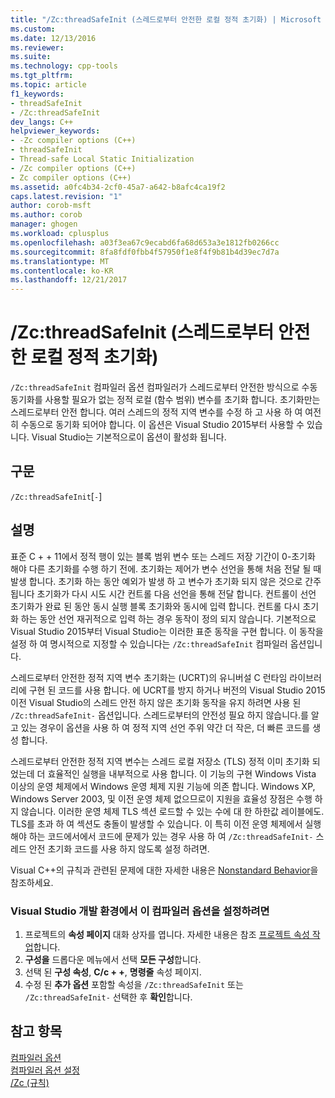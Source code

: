 ```yaml
---
title: "/Zc:threadSafeInit (스레드로부터 안전한 로컬 정적 초기화) | Microsoft Docs"
ms.custom: 
ms.date: 12/13/2016
ms.reviewer: 
ms.suite: 
ms.technology: cpp-tools
ms.tgt_pltfrm: 
ms.topic: article
f1_keywords:
- threadSafeInit
- /Zc:threadSafeInit
dev_langs: C++
helpviewer_keywords:
- -Zc compiler options (C++)
- threadSafeInit
- Thread-safe Local Static Initialization
- /Zc compiler options (C++)
- Zc compiler options (C++)
ms.assetid: a0fc4b34-2cf0-45a7-a642-b8afc4ca19f2
caps.latest.revision: "1"
author: corob-msft
ms.author: corob
manager: ghogen
ms.workload: cplusplus
ms.openlocfilehash: a03f3ea67c9ecabd6fa68d653a3e1812fb0266cc
ms.sourcegitcommit: 8fa8fdf0fbb4f57950f1e8f4f9b81b4d39ec7d7a
ms.translationtype: MT
ms.contentlocale: ko-KR
ms.lasthandoff: 12/21/2017
---
```

# <a name="zcthreadsafeinit-thread-safe-local-static-initialization"></a>/Zc:threadSafeInit (스레드로부터 안전한 로컬 정적 초기화)  
`/Zc:threadSafeInit` 컴파일러 옵션 컴파일러가 스레드로부터 안전한 방식으로 수동 동기화를 사용할 필요가 없는 정적 로컬 (함수 범위) 변수를 초기화 합니다. 초기화만는 스레드로부터 안전 합니다. 여러 스레드의 정적 지역 변수를 수정 하 고 사용 하 여 여전히 수동으로 동기화 되어야 합니다. 이 옵션은 Visual Studio 2015부터 사용할 수 있습니다. Visual Studio는 기본적으로이 옵션이 활성화 됩니다.  
  
## <a name="syntax"></a>구문  
  
`/Zc:threadSafeInit`[`-`]  
  
## <a name="remarks"></a>설명  
  
표준 C + + 11에서 정적 행이 있는 블록 범위 변수 또는 스레드 저장 기간이 0-초기화 해야 다른 초기화를 수행 하기 전에. 초기화는 제어가 변수 선언을 통해 처음 전달 될 때 발생 합니다. 초기화 하는 동안 예외가 발생 하 고 변수가 초기화 되지 않은 것으로 간주 됩니다 초기화가 다시 시도 시간 컨트롤 다음 선언을 통해 전달 합니다. 컨트롤이 선언 초기화가 완료 된 동안 동시 실행 블록 초기화와 동시에 입력 합니다. 컨트롤 다시 초기화 하는 동안 선언 재귀적으로 입력 하는 경우 동작이 정의 되지 않습니다. 기본적으로 Visual Studio 2015부터 Visual Studio는 이러한 표준 동작을 구현 합니다. 이 동작을 설정 하 여 명시적으로 지정할 수 있습니다는 `/Zc:threadSafeInit` 컴파일러 옵션입니다.  
  
스레드로부터 안전한 정적 지역 변수 초기화는 (UCRT)의 유니버설 C 런타임 라이브러리에 구현 된 코드를 사용 합니다. 에 UCRT를 방지 하거나 버전의 Visual Studio 2015 이전 Visual Studio의 스레드 안전 하지 않은 초기화 동작을 유지 하려면 사용 된 `/Zc:threadSafeInit-` 옵션입니다. 스레드로부터의 안전성 필요 하지 않습니다.를 알고 있는 경우이 옵션을 사용 하 여 정적 지역 선언 주위 약간 더 작은, 더 빠른 코드를 생성 합니다.  
  
스레드로부터 안전한 정적 지역 변수는 스레드 로컬 저장소 (TLS) 정적 이미 초기화 되었는데 더 효율적인 실행을 내부적으로 사용 합니다. 이 기능의 구현 Windows Vista 이상의 운영 체제에서 Windows 운영 체제 지원 기능에 의존 합니다. Windows XP, Windows Server 2003, 및 이전 운영 체제 없으므로이 지원을 효율성 장점은 수행 하지 않습니다. 이러한 운영 체제 TLS 섹션 로드할 수 있는 수에 대 한 하한값 레이블에도. TLS를 초과 하 여 섹션도 충돌이 발생할 수 있습니다. 이 특히 이전 운영 체제에서 실행 해야 하는 코드에서에서 코드에 문제가 있는 경우 사용 하 여 `/Zc:threadSafeInit-` 스레드 안전 초기화 코드를 사용 하지 않도록 설정 하려면.  
  
Visual C++의 규칙과 관련된 문제에 대한 자세한 내용은 [Nonstandard Behavior](../../cpp/nonstandard-behavior.md)을 참조하세요.
  
### <a name="to-set-this-compiler-option-in-the-visual-studio-development-environment"></a>Visual Studio 개발 환경에서 이 컴파일러 옵션을 설정하려면
1.  프로젝트의 **속성 페이지** 대화 상자를 엽니다. 자세한 내용은 참조 [프로젝트 속성 작업](../../ide/working-with-project-properties.md)합니다.
2.  **구성을** 드롭다운 메뉴에서 선택 **모든 구성**합니다.
3.  선택 된 **구성 속성**, **C/c + +**, **명령줄** 속성 페이지.
4.  수정 된 **추가 옵션** 포함할 속성을 `/Zc:threadSafeInit` 또는 `/Zc:threadSafeInit-` 선택한 후 **확인**합니다.

## <a name="see-also"></a>참고 항목  
[컴파일러 옵션](../../build/reference/compiler-options.md)  
[컴파일러 옵션 설정](../../build/reference/setting-compiler-options.md)  
[/Zc (규칙)](../../build/reference/zc-conformance.md)  
